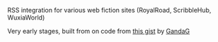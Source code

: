 RSS integration for various web fiction sites (RoyalRoad, ScribbleHub, WuxiaWorld) 

Very early stages, built from on code from [this gist](https://gist.github.com/GandaG/2114eae3e2b1bceab6b7473f20fd97b4) by [GandaG](https://gist.github.com/GandaG)
